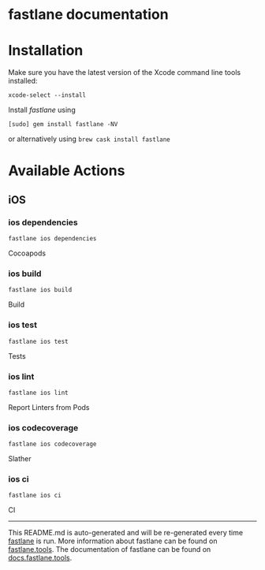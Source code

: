 fastlane documentation
================
# Installation

Make sure you have the latest version of the Xcode command line tools installed:

```
xcode-select --install
```

Install _fastlane_ using
```
[sudo] gem install fastlane -NV
```
or alternatively using `brew cask install fastlane`

# Available Actions
## iOS
### ios dependencies
```
fastlane ios dependencies
```
Cocoapods
### ios build
```
fastlane ios build
```
Build
### ios test
```
fastlane ios test
```
Tests
### ios lint
```
fastlane ios lint
```
Report Linters from Pods
### ios codecoverage
```
fastlane ios codecoverage
```
Slather
### ios ci
```
fastlane ios ci
```
CI

----

This README.md is auto-generated and will be re-generated every time [fastlane](https://fastlane.tools) is run.
More information about fastlane can be found on [fastlane.tools](https://fastlane.tools).
The documentation of fastlane can be found on [docs.fastlane.tools](https://docs.fastlane.tools).
